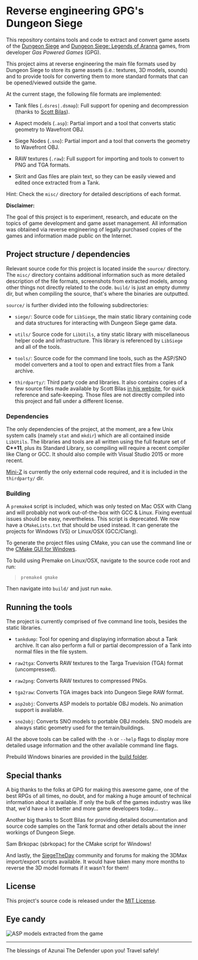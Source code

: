
# Reverse engineering GPG's Dungeon Siege

This repository contains tools and code to extract and convert game assets
of the [Dungeon Siege][link_dsiege] and [Dungeon Siege: Legends of Aranna][link_ds_loa]
games, from developer *Gas Powered Games* (GPG).

This project aims at reverse engineering the main file formats used by Dungeon Siege
to store its game assets (i.e.: textures, 3D models, sounds) and to provide tools
for converting them to more standard formats that can be opened/viewed outside the game.

At the current stage, the following file formats are implemented:

- Tank files (`.dsres|.dsmap`): Full support for opening and decompression (thanks to [Scott Bilas][link_scott]).

- Aspect models (`.asp`): Partial import and a tool that converts static geometry to Wavefront OBJ.

- Siege Nodes (`.sno`): Partial import and a tool that converts the geometry to Wavefront OBJ.

- RAW textures (`.raw`): Full support for importing and tools to convert to PNG and TGA formats.

- Skrit and Gas files are plain text, so they can be easily viewed and edited once extracted from a Tank.

Hint: Check the `misc/` directory for detailed descriptions of each format.

**Disclaimer:**

The goal of this project is to experiment, research, and educate on the topics
of game development and game asset management. All information was obtained via
reverse engineering of legally purchased copies of the games and information
made public on the Internet.

## Project structure / dependencies

Relevant source code for this project is located inside the `source/` directory.
The `misc/` directory contains additional information such as more detailed description
of the file formats, screenshots from extracted models, among other things not
directly related to the code. `build/` is just an empty dummy dir, but when compiling
the source, that's where the binaries are outputted.

`source/` is further divided into the following subdirectories:

- `siege/`: Source code for `LibSiege`, the main static library containing code
and data structures for interacting with Dungeon Siege game data.

- `utils/` Source code for `LibUtils`, a tiny static library with miscellaneous
helper code and infrastructure. This library is referenced by `LibSiege` and all
of the tools.

- `tools/`: Source code for the command line tools, such as the ASP/SNO model
converters and a tool to open and extract files from a Tank archive.

- `thirdparty/`: Third party code and libraries. It also contains copies of
a few source files made available by Scott Bilas [in his website][link_scott],
for quick reference and safe-keeping. Those files are not directly compiled into
this project and fall under a different license.

### Dependencies

The only dependencies of the project, at the moment, are a few Unix system calls (namely `stat` and `mkdir`)
which are all contained inside `LibUtils`. The libraries and tools are all written using the full
feature set of **C++11**, plus its Standard Library, so compiling will require a recent compiler like
Clang or GCC. It should also compile with Visual Studio 2015 or more recent.

[Mini-Z][link_mz] is currently the only external code required, and it is included in the `thirdparty/` dir.

### Building

A `premake4` script is included, which was only tested on Mac OSX with Clang
and will probably not work out-of-the-box with GCC & Linux. Fixing eventual
issues should be easy, nevertheless. This script is deprecated. We now have
a `CMakeLists.txt` that should be used instead. It can generate the projects
for Windows (VS) or Linux/OSX (GCC/Clang).

To generate the project files using CMake, you can use the command line or the 
[CMake GUI for Windows](https://cmake.org/).

To build using Premake on Linux/OSX, navigate to the source code root and run:

>     premake4 gmake

Then navigate into `build/` and just run `make`.

## Running the tools

The project is currently comprised of five command line tools, besides the static libraries.

- `tankdump`: Tool for opening and displaying information about a Tank archive.
It can also perform a full or partial decompression of a Tank into normal files in the file system.

- `raw2tga`: Converts RAW textures to the Targa Truevision (TGA) format (uncompressed).

- `raw2png`: Converts RAW textures to compressed PNGs.

- `tga2raw`: Converts TGA images back into Dungeon Siege RAW format.

- `asp2obj`: Converts ASP models to portable OBJ models. No animation support is available.

- `sno2obj`: Converts SNO models to portable OBJ models. SNO models are always static geometry used for the terrain/buildings.

All the above tools can be called with the `-h` or `--help` flags to display more
detailed usage information and the other available command line flags.

Prebuild Windows binaries are provided in the [build folder](https://github.com/glampert/reverse-engineering-dungeon-siege/tree/master/build).

## Special thanks

A big thanks to the folks at GPG for making this awesome game, one of the best
RPGs of all times, no doubt, and for making a huge amount of technical information
about it available. If only the bulk of the games industry was like that, we'd
have a lot better and more game developers today...

Another big thanks to Scott Bilas for providing detailed documentation and source code
samples on the Tank format and other details about the inner workings of Dungeon Siege.

Sam Brkopac (sbrkopac) for the CMake script for Windows!

And lastly, the [SiegeTheDay](http://www.siegetheday.org/) community and forums for making
the 3DMax import/export scripts available. It would have taken many more months to reverse
the 3D model formats if it wasn't for them!

## License

This project's source code is released under the [MIT License](http://opensource.org/licenses/MIT).

## Eye candy

![ASP models extracted from the game](https://raw.githubusercontent.com/glampert/reverse-engineering-dungeon-siege/master/misc/screenshots/montage.png "ASP models extracted from the game")

---

The blessings of Azunai The Defender upon you! Travel safely!


[link_dsiege]: https://en.wikipedia.org/wiki/Dungeon_Siege
[link_ds_loa]: https://en.wikipedia.org/wiki/Dungeon_Siege:_Legends_of_Aranna
[link_scott]:  http://scottbilas.com/games/dungeon-siege/
[link_mz]:     https://code.google.com/p/miniz/

